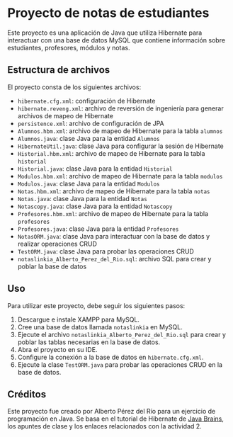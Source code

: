 # Proyecto de notas de estudiantes

Este proyecto es una aplicación de Java que utiliza Hibernate para interactuar con una base de datos MySQL que contiene información sobre estudiantes, profesores, módulos y notas.

## Estructura de archivos

El proyecto consta de los siguientes archivos:

- `hibernate.cfg.xml`: configuración de Hibernate
- `hibernate.reveng.xml`: archivo de reversión de ingeniería para generar archivos de mapeo de Hibernate
- `persistence.xml`: archivo de configuración de JPA
- `Alumnos.hbm.xml`: archivo de mapeo de Hibernate para la tabla `alumnos`
- `Alumnos.java`: clase Java para la entidad `Alumnos`
- `HibernateUtil.java`: clase Java para configurar la sesión de Hibernate
- `Historial.hbm.xml`: archivo de mapeo de Hibernate para la tabla `historial`
- `Historial.java`: clase Java para la entidad `Historial`
- `Modulos.hbm.xml`: archivo de mapeo de Hibernate para la tabla `modulos`
- `Modulos.java`: clase Java para la entidad `Modulos`
- `Notas.hbm.xml`: archivo de mapeo de Hibernate para la tabla `notas`
- `Notas.java`: clase Java para la entidad `Notas`
- `Notascopy.java`: clase Java para la entidad `Notascopy`
- `Profesores.hbm.xml`: archivo de mapeo de Hibernate para la tabla `profesores`
- `Profesores.java`: clase Java para la entidad `Profesores`
- `NotasORM.java`: clase Java para interactuar con la base de datos y realizar operaciones CRUD
- `TestORM.java`: clase Java para probar las operaciones CRUD
- `notaslinkia_Alberto_Perez_del_Rio.sql`: archivo SQL para crear y poblar la base de datos

## Uso

Para utilizar este proyecto, debe seguir los siguientes pasos:

1. Descargue e instale XAMPP para MySQL.
2. Cree una base de datos llamada `notaslinkia` en MySQL.
3. Ejecute el archivo `notaslinkia_Alberto_Perez_del_Rio.sql` para crear y poblar las tablas necesarias en la base de datos.
4. Abra el proyecto en su IDE.
5. Configure la conexión a la base de datos en `hibernate.cfg.xml`.
6. Ejecute la clase `TestORM.java` para probar las operaciones CRUD en la base de datos.

## Créditos

Este proyecto fue creado por Alberto Pérez del Río para un ejercicio de programación en Java. Se basa en el tutorial de Hibernate de [Java Brains](https://javabrains.io/courses/hibernate-jpa/), los apuntes de clase y los enlaces relacionados con la actividad 2.